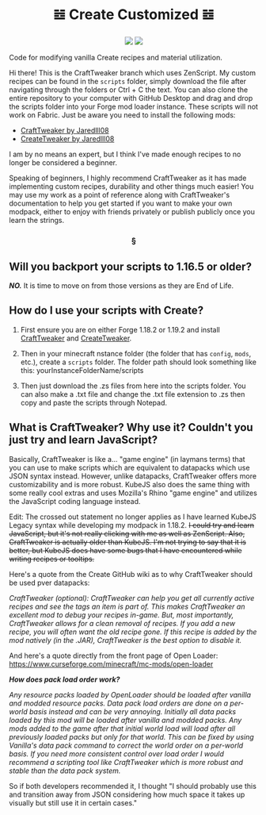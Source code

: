 # <p align="center" dir="auto">𝌤 Create Customized 𝌤</p>
<p align="center" dir="auto"><a href="https://"><img src="https://img.shields.io/badge/Available%20for-1.19.2%E2%94%831.18.2-orange"></a> <a href="https://"><img src="https://img.shields.io/badge/Liscense-MIT-blueviolet"></a></p>

Code for modifying vanilla Create recipes and material utilization.

Hi there! This is the CraftTweaker branch which uses ZenScript.
My custom recipes can be found in the `scripts` folder, simply download the file after navigating through the folders or Ctrl + C the text. You can also clone the entire repository to your computer with GitHub Desktop and drag and drop the scripts folder into your Forge mod loader instance. These scripts will not work on Fabric. Just be aware you need to install the following mods:

* [CraftTweaker by Jaredlll08](https://www.curseforge.com/minecraft/mc-mods/crafttweaker)
* [CreateTweaker by Jaredlll08](https://curseforge.com/minecraft/mc-mods/createtweaker)

I am by no means an expert, but I think I've made enough recipes to no longer be considered a beginner. 

Speaking of beginners, I highly recommend CraftTweaker as it has made implementing custom recipes, durability and other things much easier! You may use my work as a point of reference along with CraftTweaker's documentation to help you get started if you want to make your own modpack, either to enjoy with friends privately or publish publicly once you learn the strings.

### <p align="center" dir="auto">§</p>

## Will you backport your scripts to 1.16.5 or older?

***NO.*** It is time to move on from those versions as they are End of Life.

## How do I use your scripts with Create?

1. First ensure you are on either Forge 1.18.2 or 1.19.2 and install [CraftTweaker](https://www.curseforge.com/minecraft/mc-mods/crafttweaker) and [CreateTweaker](https://curseforge.com/minecraft/mc-mods/createtweaker).

2. Then in your minecraft nstance folder (the folder that has `config`, `mods`, etc.), create a `scripts` folder. The folder path should look something like this: yourInstanceFolderName/scripts

3. Then just download the .zs files from here into the scripts folder. You can also make a .txt file and change the .txt file extension to .zs then copy and paste the scripts through Notepad.

## What is CraftTweaker? Why use it? Couldn't you just try and learn JavaScript?
Basically, CraftTweaker is like a... "game engine" (in laymans terms) that you can use to make scripts which are equivalent to datapacks which use JSON syntax instead. However, unlike datapacks, CraftTweaker offers more customizability and is more robust. KubeJS also does the same thing with some really cool extras and uses Mozilla's Rhino "game engine" and utilizes the JavaScript coding language instead.

Edit: The crossed out statement no longer applies as I have learned KubeJS Legacy syntax while developing my modpack in 1.18.2.
~~I could try and learn JavaScript, but it's not really clicking with me as well as ZenScript. Also, CraftTweaker is actually older than KubeJS. I'm not trying to say that it is better, but KubeJS does have some bugs that I have encountered while writing recipes or tooltips.~~

Here's a quote from the Create GitHub wiki as to why CraftTweaker should be used pver datapacks:

*CraftTweaker (optional): CraftTweaker can help you get all currently active recipes and see the tags an item is part of. This makes CraftTweaker an excellent mod to debug your recipes in-game. But, most importantly, CraftTweaker allows for a clean removal of recipes. If you add a new recipe, you will often want the old recipe gone. If this recipe is added by the mod natively (in the .JAR), CraftTweaker is the best option to disable it.*

And here's a quote directly from the front page of Open Loader: https://www.curseforge.com/minecraft/mc-mods/open-loader

***How does pack load order work?***

*Any resource packs loaded by OpenLoader should be loaded after vanilla and modded resource packs. Data pack load orders are done on a per-world basis instead and can be very annoying. Initially all data packs loaded by this mod will be loaded after vanilla and modded packs. Any mods added to the game after that initial world load will load after all previously loaded packs but only for that world. This can be fixed by using Vanilla's data pack command to correct the world order on a per-world basis. If you need more consistent control over load order I would recommend a scripting tool like CraftTweaker which is more robust and stable than the data pack system.*

So if both developers recommended it, I thought "I should probably use this and transition away from JSON considering how much space it takes up visually but still use it in certain cases."
